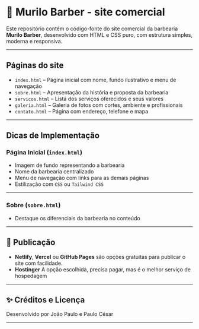 # 💈 Murilo Barber - site comercial

Este repositório contém o código-fonte do site comercial da barbearia **Murilo Barber**, desenvolvido com HTML e CSS puro, com estrutura simples, moderna e responsiva.

---

## Páginas do site

- `index.html` – Página inicial com nome, fundo ilustrativo e menu de navegação
- `sobre.html` – Apresentação da história e proposta da barbearia
- `servicos.html` – Lista dos serviços oferecidos e seus valores
- `galeria.html` – Galeria de fotos com cortes, ambiente e profissionais
- `contato.html` – Página com endereço, telefone e mapa

---

## Dicas de Implementação

### Página Inicial (`index.html`)
- Imagem de fundo representando a barbearia
- Nome da barbearia centralizado
- Menu de navegação com links para as demais páginas
- Estilização com `CSS` ou `Tailwind CSS`

---

### Sobre (`sobre.html`)
- Destaque os diferenciais da barbearia no conteúdo

---

## 🚀 Publicação 

- **Netlify**, **Vercel** ou **GitHub Pages** são opções gratuitas para publicar o site com facilidade.
- **Hostinger** A opção escolhida, precisa pagar, mas é o melhor serviço de hospedagem
---

## ✨ Créditos e Licença

Desenvolvido por João Paulo e Paulo César 

---


